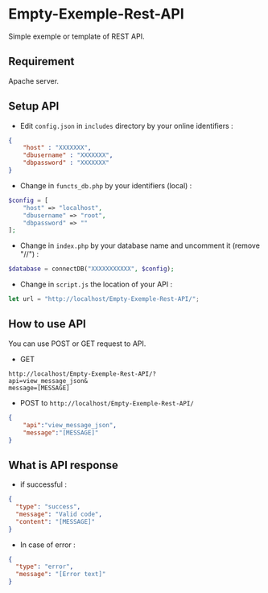 # Empty-Exemple-Rest-API

Simple exemple or template of REST API.

## Requirement

Apache server.

## Setup API

- Edit `config.json` in `includes` directory by your online identifiers :
```json
{
    "host" : "XXXXXXX",
    "dbusername" : "XXXXXXX",
    "dbpassword" : "XXXXXXX"
}
```
- Change in `functs_db.php` by your identifiers (local) :
```php
$config = [
    "host" => "localhost",
    "dbusername" => "root",
    "dbpassword" => ""
];
```
- Change in `index.php` by your database name and uncomment it (remove "//") :
```php
$database = connectDB("XXXXXXXXXXX", $config);
```
- Change in `script.js` the location of your API :
```js
let url = "http://localhost/Empty-Exemple-Rest-API/";
```

## How to use API

You can use POST or GET request to API.

- GET
```
http://localhost/Empty-Exemple-Rest-API/?
api=view_message_json&
message=[MESSAGE]
```

- POST to `http://localhost/Empty-Exemple-Rest-API/`
```json
{
    "api":"view_message_json",
    "message":"[MESSAGE]"
}
```

## What is API response

- if successful :

```json
{
  "type": "success",
  "message": "Valid code",
  "content": "[MESSAGE]"
}
```

- In case of error :

```json
{
  "type": "error",
  "message": "[Error text]"
}
```
